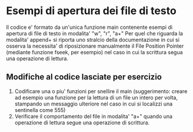 # Esempi di apertura dei file di testo

Il codice e' formato da un'unica funzione main contenente esempi di apertura di file di testo in modalita' "w", "r", "a+"
Per quel che riguarda la modalita' append+ si riporta uno stralcio della documentazione in cui si osserva la necessita'
di riposizionare manualmente il File Position Pointer (mediante funzione fseek, per esempio) nel caso in cui la scrittura
segua una operazione di lettura.

## Modifiche al codice lasciate per esercizio
1. Codificare una o piu' funzioni per snellire il main (suggerimento: creare ad esempio una funzione per la lettura di un file un intero per volta, stampando un messaggio ulteriore nel caso in cui si localizzi una sentinella come 555)
2. Verificare il comportamento del file in modalita' "a+" quando una operazione di lettura segue una operazione di scrittura.